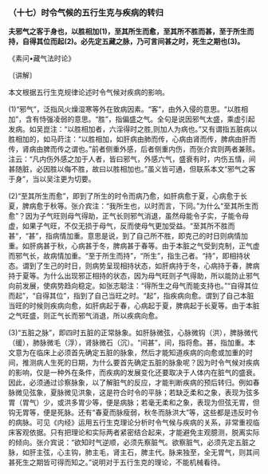 ### （十七）时令气候的五行生克与疾病的转归

**夫邪气之客于身也，以胜相加(1)，至其所生而愈，至其所不胜而甚，至于所生而持，自得其位而起(2)。必先定五藏之脉，乃可言间甚之时，死生之期也(3)。**

​《素问•藏气法时论》

〔讲解〕

本文根据五行生克规律论述时令气候对疾病的影响。

(1)“邪气”，泛指风火燥湿寒等外在致病因素。“客”，由外入侵的意思。“以胜相加”，含有恃强凌弱的意思。“胜”，指偏盛之气。全句是说因邪气太盛，乘虚引起发病。如吴崑注：“以胜相加者，六淫得时之胜,则加人为病也。”又有谓指五脏病以胜相加的，如马莳注：“以胜相加，如肝病由肺而传，心病由肾而传，脾病由肝而传，肾病由脾而传之谓也。”前者侧重外感，后者侧重内伤，而张介宾则两者兼赅。注云：“凡内伤外感之加于人者，皆曰邪气，外感六气，盛衰有时，内伤五情，间甚随脏，必因胜以侮不胜，故曰以胜相加也。”虽义皆可通，但联系本文“邪气之客于身”，当以吴注更为切要。

(2)“至其所生而愈”，即到了所生的时令而病乃愈，如肝病愈于夏，心病愈于长夏，脾病愈于秋等。张介宾注：“我所生也，以时而言，下同。”为什么“至其所生而愈”？因为子气旺则母气得助，正气长则邪气消退，虽然母能令子实，子能令母虚，如果子气旺，不仅无损于母气，反而使母气更加受益。“至其所不胜而甚“，“甚”，指病情加重。意思是说，到了自己所不胜，即克己的时日则病情加重。如肝病甚于秋，心病甚于冬，脾病甚于春等。由于本脏之气受到克制，正气虚而邪气长，故病情加重。“至于所生而持”，“所生”，指生己者。“持”，即相持状态。谓到了生己的时日，则病势呈现相持状态，如肝病持于冬，心病持于春，脾病持于夏等。为什么出现邪正相持的状态，因为母气旺则子气得助，所以能防止邪气向前发展，使病势趋向稳定。如张志聪注：“得所生之母气而能支持也。”“自得其位而起”，“自得其位”，指到了自己当旺之时。“起”，指疾病向愈。谓到了自己本脏当旺的时候则疾病向愈，如肝病起于春，心病起于夏，脾病起于长夏等。由于本脏之气旺盛，则正气长而邪气消退，所以疾病向愈。

(3)“五脏之脉”，即四时五脏的正常脉象。如肝脉微弦，心脉微钩（洪），脾脉微代（缓），肺脉微毛（浮），肾脉微石（沉）。“间甚”，间，指将愈。甚，指加重。本文意为在临床上必须首先确定五脏的脉象，然后才能知道疾病的向愈或加重的时间，推测病人生死的日期，为什么要首先确定五脏的脉象呢？因为时令气候对疾病的影响，仅是一种外在条件，而疾病的发展变化还要取决于人体内在脏气的盛衰。因此，必须通过诊察脉象，以了解脏气的反应，才能判断疾病的预后转归。例如春脉微见弦象，夏脉微见洪象，这是符合时令的平脉；若缺乏柔和之象，表现为弦多胃（胃气）少，或洪多胃少等，便是病脉；若毫无柔和之象，表现为但弦无胃，但钩无胃等，便是死脉。还有“春夏而脉瘦弱，秋冬而脉洪大”等，这些都是违反时令的病脉。可见《内经》运用五行生克理论分析时令气候与疾病的关系，非常重视临床客观依据。只有把理论和实际两者紧密结合起来，才能避免主观臆测，脱离实际的倾向。张介宾说：“欲知时气逆顺，必须先察脏气。欲察脏气，必须先定五脏之脉，如肝主弦，心主钩，肺主毛，肾主石，脾主代。脉来独至，全无胃气，则其间甚死生之期皆可得而知之。”说明对于五行生克的理论，不能机械看待。

